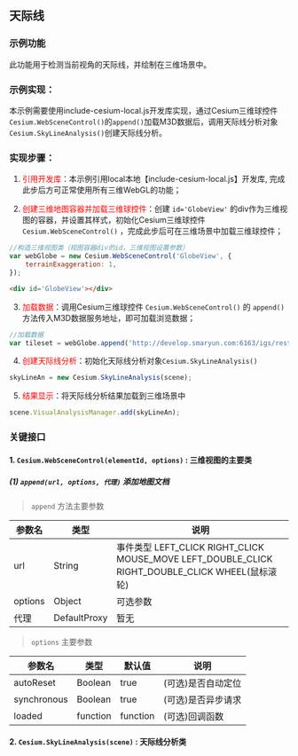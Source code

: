 ## 天际线

### 示例功能
此功能用于检测当前视角的天际线，并绘制在三维场景中。

### 示例实现：

本示例需要使用include-cesium-local.js开发库实现，通过Cesium三维球控件 `Cesium.WebSceneControl()`的`append()`加载M3D数据后，调用天际线分析对象`Cesium.SkyLineAnalysis()`创建天际线分析。

### 实现步骤：

1. <font color=red>引用开发库</font>：本示例引用local本地【include-cesium-local.js】开发库, 完成此步后方可正常使用所有三维WebGL的功能；

2. <font color=red>创建三维地图容器并加载三维球控件</font>：创建 `id='GlobeView'` 的div作为三维视图的容器，并设置其样式，初始化Cesium三维球控件 `Cesium.WebSceneControl()` ，完成此步后可在三维场景中加载三维球控件；

``` Javascript
//构造三维视图类（视图容器div的id，三维视图设置参数）
var webGlobe = new Cesium.WebSceneControl('GlobeView', {
    terrainExaggeration: 1,
}); 
```

``` html
<div id='GlobeView'></div>
```

3. <font color=red>加载数据</font>：调用Cesium三维球控件 `Cesium.WebSceneControl()` 的 `append()` 方法传入M3D数据服务地址，即可加载浏览数据；

``` Javascript
//加载数据
var tileset = webGlobe.append('http://develop.smaryun.com:6163/igs/rest/g3d/M3D', {});
```
4. <font color=red>创建天际线分析</font>：初始化天际线分析对象`Cesium.SkyLineAnalysis()`
``` Javascript
skyLineAn = new Cesium.SkyLineAnalysis(scene);
```

5. <font color=red>结果显示</font>：将天际线分析结果加载到三维场景中
``` Javascript
scene.VisualAnalysisManager.add(skyLineAn);
```

### 关键接口
#### 1. `Cesium.WebSceneControl(elementId, options)` : 三维视图的主要类

##### (1) `append(url, options, 代理)` 添加地图文档

> `append` 方法主要参数

|参数名|类型|说明|
|-|-|-|
|url|String|事件类型 LEFT_CLICK RIGHT_CLICK MOUSE_MOVE LEFT_DOUBLE_CLICK RIGHT_DOUBLE_CLICK WHEEL(鼠标滚轮)|
|options|Object|可选参数|
|代理|DefaultProxy|暂无|

> `options` 主要参数

|参数名|类型|默认值|说明|
|-|-|-|-|
|autoReset|Boolean|true|(可选)是否自动定位|
|synchronous|Boolean|true|(可选)是否异步请求|
|loaded|function|function|(可选)回调函数|

#### 2. `Cesium.SkyLineAnalysis(scene)` : 天际线分析类
